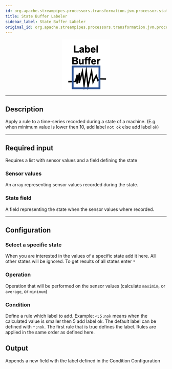```yaml
---
id: org.apache.streampipes.processors.transformation.jvm.processor.state.labeler.buffer
title: State Buffer Labeler
sidebar_label: State Buffer Labeler
original_id: org.apache.streampipes.processors.transformation.jvm.processor.state.labeler.buffer
---
```


<!--
  ~ Licensed to the Apache Software Foundation (ASF) under one or more
  ~ contributor license agreements.  See the NOTICE file distributed with
  ~ this work for additional information regarding copyright ownership.
  ~ The ASF licenses this file to You under the Apache License, Version 2.0
  ~ (the "License"); you may not use this file except in compliance with
  ~ the License.  You may obtain a copy of the License at
  ~
  ~    http://www.apache.org/licenses/LICENSE-2.0
  ~
  ~ Unless required by applicable law or agreed to in writing, software
  ~ distributed under the License is distributed on an "AS IS" BASIS,
  ~ WITHOUT WARRANTIES OR CONDITIONS OF ANY KIND, either express or implied.
  ~ See the License for the specific language governing permissions and
  ~ limitations under the License.
  ~
  -->



<p align="center"> 
    <img src="/img/pipeline-elements/org.apache.streampipes.processors.transformation.jvm.processor.state.labeler.buffer/icon.png" width="150px;" class="pe-image-documentation"/>
</p>

***

## Description

Apply a rule to a time-series recorded during a state of a machine. (E.g. when minimum value is lower then 10, add label `not ok` else add label `ok`)


***

## Required input

Requires a list with sensor values and a field defining the state

### Sensor values

An array representing sensor values recorded during the state.

### State field

A field representing the state when the sensor values where recorded.

***

## Configuration

### Select a specific state
When you are interested in the values of a specific state add it here. All other states will be ignored. To get results of all states enter `*`

### Operation
Operation that will be performed on the sensor values (calculate `maximim`, or `average`, or `minimum`) 

### Condition
Define a rule which label to add. Example: `<;5;nok` means when the calculated value is smaller then 5 add label ok.
The default label can be defined with `*;nok`.
The first rule that is true defines the label. Rules are applied in the same order as defined here.


## Output
Appends a new field  with the label defined in the Condition Configuration
